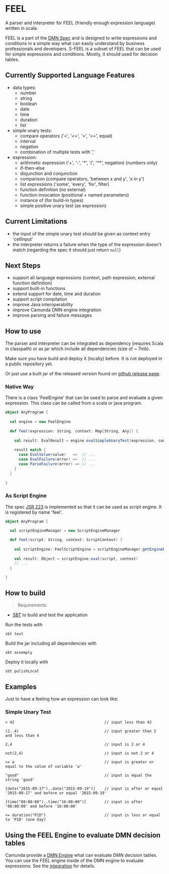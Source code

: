 # FEEL 
A parser and interpreter for FEEL (friendly enough expression language) written in scala. 

FEEL is a part of the [DMN Spec](http://www.omg.org/spec/DMN/) and is designed to write expressions and conditions in a simple way what can easily understand by business professionals and developers.
S-FEEL is a subset of FEEL that can be used for simple expressions and conditions. Mostly, it should used for decision tables.

## Currently Supported Language Features
* data types: 
  * number
  * string
  * boolean
  * date
  * time
  * duration
  * list
* simple unary tests: 
  * compare operators ('<', '<=', '>', '>=', equal)
  * interval
  * negation
  * combination of multiple tests with ','
* expression:
  * arithmetic expression ('+', '-', '*', '/', '**', negation) (numbers only)
  * if-then-else
  * disjunction and conjunction
  * comparison (compare operators, 'between x and y', 'x in y') 
  * list expressions ('some', 'every', 'for', filter)
  * function definition (no external)
  * function invocation (positional + named parameters)
  * instance of (for build-in types)
  * simple positive unary test (as expression)

## Current Limitations
* the input of the simple unary test should be given as context entry 'cellInput'
* the interpreter returns a failure when the type of the expression doesn't match (regarding the spec it should just return `null`)

## Next Steps
* support all language expressions (context, path expression, external function definition)
* support built-in functions
* extend support for date, time and duration
* support script compilation
* improve Java interoperability
* improve Camunda DMN engine integration
* improve parsing and failure messages

## How to use 
The parser and interpreter can be integrated as dependency (requires Scala in classpath) or as jar which include all dependencies (size of ~ 7mb).

Make sure you have build and deploy it (locally) before. It is not deployed in a public repository yet. 

Or just use a built jar of the released version found on [github release page](https://github.com/saig0/feel/releases).

### Native Way
There is a class 'FeelEngine' that can be used to parse and evaluate a given expression. This class can be called from a scala or java program. 

```scala
object AnyProgram {
  
  val engine = new FeelEngine
  
  def feel(expression: String, context: Map[String, Any]) {
    
    val result: EvalResult = engine.evalSimpleUnaryTest(expression, context)
    
    result match {
      case EvalValue(value)   =>  // ...
      case EvalFailure(error) =>  // ...
      case ParseFailure(error) => // ...
    }
  }
  
}
```

### As Script Engine
The spec [JSR 223](https://www.jcp.org/en/jsr/detail?id=223) is implemented so that it can be used as script engine. It is registered by name 'feel'.

```scala
object AnyProgram {

  val scriptEngineManager = new ScriptEngineManager
 
  def feel(script: String, context: ScriptContext) {
  
    val scriptEngine: FeelScriptEngine = scriptEngineManager.getEngineByName("feel")
    
    val result: Object = scriptEngine.eval(script, context)
    // ...
  }

}
```

## How to build

> Requirements
* [SBT](http://www.scala-sbt.org) to build and test the application

Run the tests with
```
sbt test
```

Build the jar including all dependencies with
```
sbt assemply
```

Deploy it locally with
```
sbt pulishLocal
```

## Examples
Just to have a feeling how an expression can look like:

### Simple Unary Test
```
< 42                                        // input less than 42

(2..4)                                      // input greater than 2 and less than 4

2,4                                         // input is 2 or 4

not(2,4)                                    // input is not 2 or 4

>= a                                        // input is greater or equal to the value of variable 'a'

"good"                                      // input is equal the string 'good'

[date("2015-09-17")..date("2015-09-19")]    // input is after or equal '2015-09-17' and before or equal '2015-09-19'

]time("08:00:00")..time("16:00:00")[        // input is after '08:00:00' and before '16:00:00'

<= duration("P1D")                          // input is less or equal to 'P1D' (one day)

```

## Using the FEEL Engine to evaluate DMN decision tables
Camunda provide a [DMN Engine](https://github.com/camunda/camunda-engine-dmn) what can evaluate DMN decision tables. You can use the FEEL engine inside of the DMN engine to evaluate expressions. See the [integration](https://github.com/saig0/camunda-feel-integration) for details.
